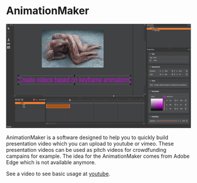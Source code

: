 # AnimationMaker

![Image](AnimationMaker.png) 

AnimationMaker is a software designed to help you to quickly build presentation video which you can upload to youtube or vimeo. These presentation videos can be used as pitch videos for crowdfunding campains for example.
The idea for the AnimationMaker comes from Adobe Edge which is not available anymore.

See a video to see basic usage at [youtube](https://www.youtube.com/watch?v=Ir7Lvd-O2aE).



